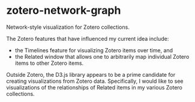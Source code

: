 zotero-network-graph
====================

Network-style visualization for Zotero collections.

The Zotero features that have influenced my current idea include:

- the Timelines feature for visualizing Zotero items over time, and
- the Related window that allows one to arbitrarily map individual Zotero items to other Zotero items.

Outside Zotero, the D3.js library appears to be a prime candidate for creating visualizations from Zotero data. Specifically, I would like to see visualizations of the relationships of Related items in my various Zotero collections.
